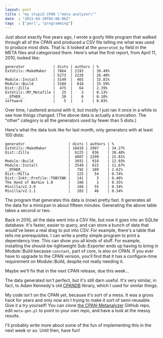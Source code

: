 ```yaml
---
layout: post
title : "my stupid CPAN \"meta analyzer\""
date  : "2015-04-30T04:08:06Z"
tags  : ["perl", "programming"]
---
```

Just about exactly five years ago, I wrote a goofy little program that walked
through all of the CPAN and produced a CSV file telling me what was used to
produce most dists.  That is: it looked at the `generated_by` field in the META
files and categorized them.  Here's what the first report, from April 11, 2010,
looked like:

```
generator             | dists | authors | %
ExtUtils::MakeMaker   | 7864  | 2193    | 39.49%
                      | 5273  | 2228    | 26.48%
Module::Install       | 3149  |  465    | 15.81%
Module::Build         | 3104  |  618    | 15.59%
Dist::Zilla           |  475  |   64    | 2.39%
ExtUtils::MY_Metafile |   25  |    3    | 0.13%
__OTHER__             |   20  |    8    | 0.10%
software              |    5  |    1    | 0.03%
```

Over time, I puttered around with it, but mostly I just ran it once in a while
to see how things changed.  (The above data is actually a truncation.  The
"other" category is all the generators used by fewer than 5 dists.)

Here's what the data look like for last month, only generators with at least
100 dists:

```
generator                    | dists | authors | %
ExtUtils::MakeMaker          | 10419 | 2997    | 34.27%
Dist::Zilla                  |  6225 |  836    | 20.48%
                             |  4807 | 2299    | 15.81%
Module::Build                |  3931 |  918    | 12.93%
Module::Install              |  3549 |  622    | 11.67%
__OTHER__                    |   792 |  189    | 2.61%
Dist::Milla                  |   225 |   54    | 0.74%
Dist::Inkt::Profile::TOBYINK |   141 |    3    | 0.46%
The Hand of Barbie 1.0       |   106 |    1    | 0.35%
Minilla/v2.3.0               |   104 |   55    | 0.34%
Minilla/v2.1.1               |   103 |   46    | 0.34%
```

The program that generates this data is (now) pretty fast.  It generates all
the data for a minicpan in about fifteen minutes.  Generating the above table
takes a second or two.

Back in 2010, all the data went into a CSV file, but now it goes into an SQLite
database.  It's faster, easier to query, and can store a bunch of data that
would've been a real drag to put into CSV.  For example, there's a table that
tells me prerequisites.  I can write a pretty simple program to print a
dependency tree.  This can show you all kinds of stuff.  For example,
installing the should-be-lightweight Sub::Exporter ends up having to bring in
Module::Build because `constant`, part of core, is also on CPAN.  If you ever
have to upgrade to the CPAN version, you'll find that it has a configure-time
requirement on Module::Build, despite not really needing it.

Maybe we'll fix that in the next CPAN release, due this week...

The data generated isn't perfect, but it's still darn useful.  It's very
similar, in fact, to Adam Kennedy's old
[CPANDB](https://metacpan.org/pod/distribution/CPANDB/lib/CPANDB.pod) library,
which I used for similar things.

My code isn't on the CPAN yet, because it's sort of a mess.  It was a gross
hack for years and only now am I trying to make it sort of semi-reusable.  Give
it a try yourself!  You can clone [the
CPAN-Metanalyzer](https://github.com/rjbs/CPAN-Metanalyzer) GitHub repo, edit
`meta-gen.pl` to point to your own repo, and have a look at the messy results.

I'll probably write more about some of the fun of implementing this in the next
week or so.  Until then, have fun!

